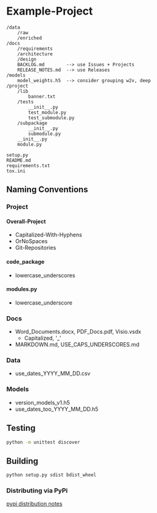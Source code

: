 # Example-Project

```
/data
    /raw
    /enriched
/docs
    /requirements
    /architecture
    /design
    BACKLOG.md        --> use Issues + Projects
    RELEASE_NOTES.md  --> use Releases
/models
    model_weights.h5  --> consider grouping w2v, deep
/project
    /lib
        banner.txt
    /tests
        __init__.py
        test_module.py
        test_submodule.py
    /subpackage
        __init__.py
        submodule.py
    __init__.py
    module.py

setup.py
README.md
requirements.txt
tox.ini
```

## Naming Conventions

### Project

#### Overall-Project

* Capitalized-With-Hyphens
* OrNoSpaces
* Git-Repositories

#### code_package

* lowercase_underscores

#### modules.py

* lowercase_underscore

### Docs

* Word_Documents.docx, PDF_Docs.pdf, Visio.vsdx
  * Capitalized, '_'
* MARKDOWN.md, USE_CAPS_UNDERSCORES.md

### Data

* use_dates_YYYY_MM_DD.csv

### Models

* version_models_v1.h5
* use_dates_too_YYYY_MM_DD.h5

## Testing

```bash
python -m unittest discover
```

## Building

```bash
python setup.py sdist bdist_wheel
```

### Distributing via PyPi

[pypi distribution notes](../python/PYPI.md)
